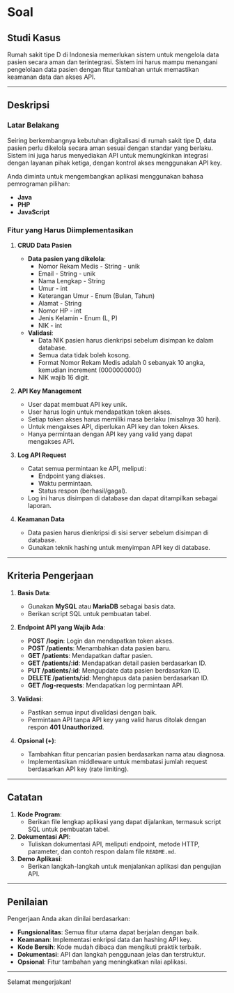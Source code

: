 # Soal

## **Studi Kasus**
Rumah sakit tipe D di Indonesia memerlukan sistem untuk mengelola data pasien secara aman dan terintegrasi. Sistem ini harus mampu menangani pengelolaan data pasien dengan fitur tambahan untuk memastikan keamanan data dan akses API.

---

## **Deskripsi**

### **Latar Belakang**
Seiring berkembangnya kebutuhan digitalisasi di rumah sakit tipe D, data pasien perlu dikelola secara aman sesuai dengan standar yang berlaku. Sistem ini juga harus menyediakan API untuk memungkinkan integrasi dengan layanan pihak ketiga, dengan kontrol akses menggunakan API key.

Anda diminta untuk mengembangkan aplikasi menggunakan bahasa pemrograman pilihan:
- **Java**
- **PHP**
- **JavaScript**

### **Fitur yang Harus Diimplementasikan**
1. **CRUD Data Pasien**
    - **Data pasien yang dikelola**:
        - Nomor Rekam Medis - String - unik
        - Email - String - unik
        - Nama Lengkap - String
        - Umur - int
        - Keterangan Umur - Enum (Bulan, Tahun)
        - Alamat - String
        - Nomor HP - int
        - Jenis Kelamin - Enum (L, P) 
        - NIK - int
    - **Validasi**:
        - Data NIK pasien harus dienkripsi sebelum disimpan ke dalam database.
        - Semua data tidak boleh kosong.
        - Format Nomor Rekam Medis adalah 0 sebanyak 10 angka, kemudian increment (0000000000)
        - NIK wajib 16 digit.

2. **API Key Management**
    - User dapat membuat API key unik.
    - User harus login untuk mendapatkan token akses.
    - Setiap token akses harus memiliki masa berlaku (misalnya 30 hari).
    - Untuk mengakses API, diperlukan API key dan token Akses.
    - Hanya permintaan dengan API key yang valid yang dapat mengakses API.

3. **Log API Request**
    - Catat semua permintaan ke API, meliputi:
        - Endpoint yang diakses.
        - Waktu permintaan.
        - Status respon (berhasil/gagal).
    - Log ini harus disimpan di database dan dapat ditampilkan sebagai laporan.

4. **Keamanan Data**
    - Data pasien harus dienkripsi di sisi server sebelum disimpan di database.
    - Gunakan teknik hashing untuk menyimpan API key di database.

---

## **Kriteria Pengerjaan**
1. **Basis Data**:
    - Gunakan **MySQL** atau **MariaDB** sebagai basis data.
    - Berikan script SQL untuk pembuatan tabel.

2. **Endpoint API yang Wajib Ada**:
    - **POST /login**: Login dan mendapatkan token akses.
    - **POST /patients**: Menambahkan data pasien baru.
    - **GET /patients**: Mendapatkan daftar pasien.
    - **GET /patients/:id**: Mendapatkan detail pasien berdasarkan ID.
    - **PUT /patients/:id**: Mengupdate data pasien berdasarkan ID.
    - **DELETE /patients/:id**: Menghapus data pasien berdasarkan ID.
    - **GET /log-requests**: Mendapatkan log permintaan API.

3. **Validasi**:
    - Pastikan semua input divalidasi dengan baik.
    - Permintaan API tanpa API key yang valid harus ditolak dengan respon **401 Unauthorized**.

4. **Opsional (+)**:
    - Tambahkan fitur pencarian pasien berdasarkan nama atau diagnosa.
    - Implementasikan middleware untuk membatasi jumlah request berdasarkan API key (rate limiting).

---

## **Catatan**
1. **Kode Program**:
    - Berikan file lengkap aplikasi yang dapat dijalankan, termasuk script SQL untuk pembuatan tabel.
2. **Dokumentasi API**:
    - Tuliskan dokumentasi API, meliputi endpoint, metode HTTP, parameter, dan contoh respon dalam file `README.md`.
3. **Demo Aplikasi**:
    - Berikan langkah-langkah untuk menjalankan aplikasi dan pengujian API.

---

## **Penilaian**
Pengerjaan Anda akan dinilai berdasarkan:
- **Fungsionalitas**: Semua fitur utama dapat berjalan dengan baik.
- **Keamanan**: Implementasi enkripsi data dan hashing API key.
- **Kode Bersih**: Kode mudah dibaca dan mengikuti praktik terbaik.
- **Dokumentasi**: API dan langkah penggunaan jelas dan terstruktur.
- **Opsional**: Fitur tambahan yang meningkatkan nilai aplikasi.

---

Selamat mengerjakan! 



